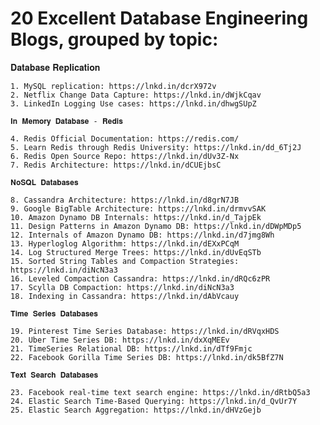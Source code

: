 # 20 Excellent Database Engineering Blogs, grouped by topic:


𝐃𝐚𝐭𝐚𝐛𝐚𝐬𝐞 𝐑𝐞𝐩𝐥𝐢𝐜𝐚𝐭𝐢𝐨𝐧

    1. MySQL replication: https://lnkd.in/dcrX972v
    2. Netflix Change Data Capture: https://lnkd.in/dWjkCqav
    3. LinkedIn Logging Use cases: https://lnkd.in/dhwgSUpZ

    𝐈𝐧 𝐌𝐞𝐦𝐨𝐫𝐲 𝐃𝐚𝐭𝐚𝐛𝐚𝐬𝐞 - 𝐑𝐞𝐝𝐢𝐬

    4. Redis Official Documentation: https://redis.com/
    5. Learn Redis through Redis University: https://lnkd.in/dd_6Tj2J
    6. Redis Open Source Repo: https://lnkd.in/dUv3Z-Nx
    7. Redis Architecture: https://lnkd.in/dCUEjbsC

    𝐍𝐨𝐒𝐐𝐋 𝐃𝐚𝐭𝐚𝐛𝐚𝐬𝐞𝐬

    8. Cassandra Architecture: https://lnkd.in/d8grN7JB
    9. Google BigTable Architecture: https://lnkd.in/drmvvSAK
    10. Amazon Dynamo DB Internals: https://lnkd.in/d_TajpEk
    11. Design Patterns in Amazon Dynamo DB: https://lnkd.in/dDWpMDp5
    12. Internals of Amazon Dynamo DB: https://lnkd.in/d7jmg8Wh
    13. Hyperloglog Algorithm: https://lnkd.in/dEXxPCqM
    14. Log Structured Merge Trees: https://lnkd.in/dUvEqSTb
    15. Sorted String Tables and Compaction Strategies: https://lnkd.in/diNcN3a3
    16. Leveled Compaction Cassandra: https://lnkd.in/dRQc6zPR
    17. Scylla DB Compaction: https://lnkd.in/diNcN3a3
    18. Indexing in Cassandra: https://lnkd.in/dAbVcauy

    𝐓𝐢𝐦𝐞 𝐒𝐞𝐫𝐢𝐞𝐬 𝐃𝐚𝐭𝐚𝐛𝐚𝐬𝐞𝐬

    19. Pinterest Time Series Database: https://lnkd.in/dRVqxHDS
    20. Uber Time Series DB: https://lnkd.in/dxXqMEEv
    21. TimeSeries Relational DB: https://lnkd.in/dTf9Fmjc
    22. Facebook Gorilla Time Series DB: https://lnkd.in/dk5BfZ7N

    𝐓𝐞𝐱𝐭 𝐒𝐞𝐚𝐫𝐜𝐡 𝐃𝐚𝐭𝐚𝐛𝐚𝐬𝐞𝐬

    23. Facebook real-time text search engine: https://lnkd.in/dRtbQ5a3
    24. Elastic Search Time-Based Querying: https://lnkd.in/d_QvUr7Y
    25. Elastic Search Aggregation: https://lnkd.in/dHVzGejb
